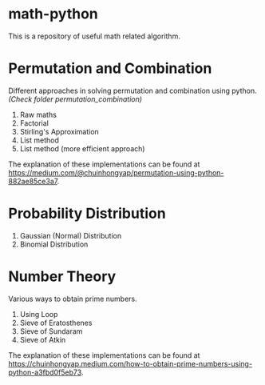 # math-python

This is a repository of useful math related algorithm.

# Permutation and Combination

Different approaches in solving permutation and combination using python. *(Check folder permutation_combination)*
1. Raw maths
2. Factorial
3. Stirling's Approximation
4. List method
5. List method (more efficient approach)

The explanation of these implementations can be found at https://medium.com/@chuinhongyap/permutation-using-python-882ae85ce3a7.

# Probability Distribution

1. Gaussian (Normal) Distribution
2. Binomial Distribution

# Number Theory
Various ways to obtain prime numbers.
1. Using Loop
2. Sieve of Eratosthenes
3. Sieve of Sundaram
4. Sieve of Atkin

The explanation of these implementations can be found at https://chuinhongyap.medium.com/how-to-obtain-prime-numbers-using-python-a3fbd0f5eb73.
